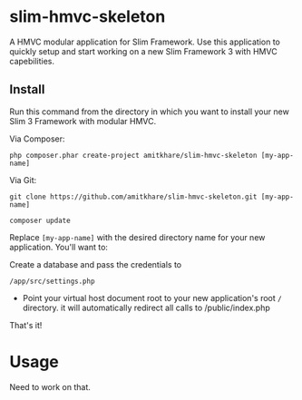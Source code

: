 # slim-hmvc-skeleton

A HMVC modular application for Slim Framework. Use this application to quickly setup and start working on a new Slim Framework 3 with HMVC capebilities.

## Install

Run this command from the directory in which you want to install your new Slim 3 Framework with modular HMVC.

Via Composer:

    php composer.phar create-project amitkhare/slim-hmvc-skeleton [my-app-name]

Via Git:

    git clone https://github.com/amitkhare/slim-hmvc-skeleton.git [my-app-name]

    composer update

Replace `[my-app-name]` with the desired directory name for your new application. You'll want to:



Create a database and pass the credentials to

    /app/src/settings.php


* Point your virtual host document root to your new application's root `/` directory. it will automatically redirect all calls to /public/index.php

That's it!

# Usage

Need to work on that.